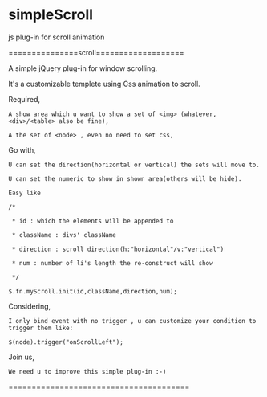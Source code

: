 # simpleScroll
js plug-in for scroll animation

===============scroll===================

A simple jQuery plug-in for window scrolling.

It's a customizable templete using Css animation to scroll.

Required,

	A show area which u want to show a set of <img> (whatever,<div>/<table> also be fine),
	
	A the set of <node> , even no need to set css,
	
Go with,

	U can set the direction(horizontal or vertical) the sets will move to.
	
	U can set the numeric to show in shown area(others will be hide).
	
	Easy like 
	
	/*
	
	 * id : which the elements will be appended to
	 
	 * className : divs' className
	 
	 * direction : scroll direction(h:"horizontal"/v:"vertical")

	 * num : number of li's length the re-construct will show

	 */
	 
	$.fn.myScroll.init(id,className,direction,num);
	
Considering,

	I only bind event with no trigger , u can customize your condition to trigger them like:
	
	$(node).trigger("onScrollLeft");
	
Join us,

	We need u to improve this simple plug-in :-)

=======================================
